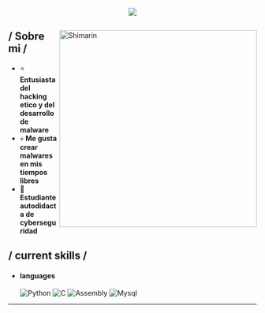 <p align = center ><img src="[![anubis.jpg](https://i.postimg.cc/qMVSNZkC/anubis.jpg)](https://postimg.cc/rzjQbjR8)"> </p>

<div>

<img align="right" width="400" alt="Shimarin" src="[![anubis.jpg](https://i.postimg.cc/qMVSNZkC/anubis.jpg)](https://postimg.cc/rzjQbjR8)"/>

<h2> / Sobre mi /</h2>
  
- ⭐ **Entusiasta del hacking etico y del desarrollo de malware**
- 💀 **Me gusta crear malwares en mis tiempos libres**
- 👾 **Estudiante autodidacta de cyberseguridad**
  
<h2> / current skills / </h2>
  
- <h4> languages </h4>
  <img src = "https://img.shields.io/badge/JavaScript-323330?style=for-the-badge&logo=javascript&logoColor=F7DF1E" alt = "Python" />
  <img src = "https://img.shields.io/badge/TypeScript-007ACC?style=for-the-badge&logo=typescript&logoColor=white" alt = "C" />
  <img src = "https://img.shields.io/badge/HTML5-E34F26?style=for-the-badge&logo=html5&logoColor=white" alt = "Assembly" />
  <img src = "https://img.shields.io/badge/CSS3-1572B6?style=for-the-badge&logo=css3&logoColor=white" alt = "Mysql" />
  

  


------

